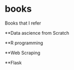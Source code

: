 # books
Books that I refer


**Data ascience from Scratch

**R programming

**Web Scraping

**Flask
